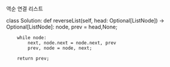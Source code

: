 역순 연결 리스트



class Solution:
    def reverseList(self, head: Optional[ListNode]) -> Optional[ListNode]:
        node, prev = head,None;
        
        while node:
            next, node.next = node.next, prev
            prev, node = node, next;
            
        return prev;
